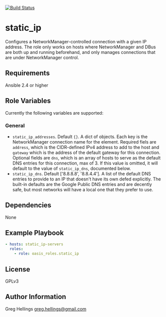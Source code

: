 [![Build Status](https://travis-ci.org/devroles/static_ip.svg?branch=master)](https://travis-ci.org/devroles/static_ip)

static\_ip
===========

Configures a NetworkManager-controlled connection with a given IP address.
The role only works on hosts where NetworkManager and DBus are both up and
running beforehand, and only manages connections that are under NetworkManager
control.

Requirements
------------

Ansible 2.4 or higher

Role Variables
--------------

Currently the following variables are supported:

### General

* `static_ip_addresses`. Default `{}`. A dict of objects. Each key is the
  NetworkManager connection name for the element. Required fiels are `address`,
  which is the CIDR-defined IPv4 address to add to the host and `gateway` which
  is the address of the default gateway for this connection. Optional fields
  are `dns`, which is an array of hosts to serve as the default DNS entries
  for this connection, max of 3. If this value is omitted, it will default to
  the value of `static_ip_dns`, documented below.
* `static_ip_dns`. Default ['8.8.8.8', '8.8.4.4']. A list of the default DNS
  entries to provide to an IP that doesn't have its own defed explicitly. The
  built-in defaults are the Google Public DNS entries and are decently safe,
  but most networks will have a local one that they prefer to use.

Dependencies
------------

None

Example Playbook
----------------

```yaml
- hosts: static_ip-servers
  roles:
    - role: oasis_roles.static_ip
```

License
-------

GPLv3

Author Information
------------------

Greg Hellings <greg.hellings@gmail.com>
